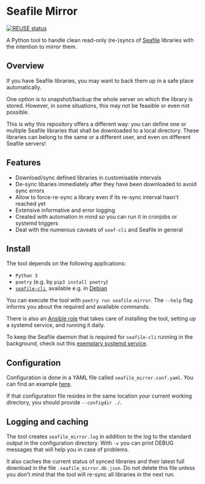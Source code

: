 <!--
SPDX-FileCopyrightText: 2023 Max Mehl <https://mehl.mx>

SPDX-License-Identifier: Apache-2.0
-->

# Seafile Mirror

[![REUSE status](https://api.reuse.software/badge/src.mehl.mx/mxmehl/seafile-mirror)](https://api.reuse.software/info/src.mehl.mx/mxmehl/seafile-mirror)

A Python tool to handle clean read-only (re-)syncs of
[Seafile](https://www.seafile.com) libraries with the intention to mirror them.

## Overview

If you have Seafile libraries, you may want to back them up in a safe place
automatically.

One option is to snapshot/backup the whole server on which the library is
stored. However, in some situations, this may not be feasible or even not
possible.

This is why this repository offers a different way: you can define one or
multiple Seafile libraries that shall be downloaded to a local directory. These
libraries can belong to the same or a different user, and even on different
Seafile servers!

## Features

* Download/sync defined libraries in customisable intervals
* De-sync libaries immediately after they have been downloaded to avoid sync
  errors
* Allow to force-re-sync a library even if its re-sync interval hasn't reached
  yet
* Extensive informative and error logging
* Created with automation in mind so you can run it in cronjobs or systemd
  triggers
* Deal with the numerous caveats of `seaf-cli` and Seafile in general


## Install

The tool depends on the following applications:
* `Python 3`
* `poetry` (e.g. by `pip3 install poetry`)
* [`seafile-cli`](https://help.seafile.com/syncing_client/linux-cli/), available
  e.g. in [Debian](https://packages.debian.org/bullseye/seafile-cli)

You can execute the tool with `poetry run seafile-mirror`. The `--help` flag
informs you about the required and available commands.

There is also an [Ansible
role](https://src.mehl.mx/mxmehl/seafile-mirror-ansible) that takes care of
installing the tool, setting up a systemd service, and running it daily.

To keep the Seafile daemon that is required for `seafile-cli` running in the
background, check out this [exemplary systemd
service](examples/seaf-daemon.service).

## Configuration

Configuration is done in a YAML file called `seafile_mirror.conf.yaml`. You can
find an example [here](examples/seafile_mirror.conf.yaml).

If that configuration file resides in the same location your current working
directory, you should provide `--configdir ./`.

## Logging and caching

The tool creates `seafile_mirror.log` in addition to the log to the standard
output in the configuration directory. With `-v` you can print DEBUG messages
that will help you in case of problems.

It also caches the current status of synced libraries and their latest full
download in the file `.seafile_mirror.db.json`. Do not delete this file unless
you don't mind that the tool will re-sync all libraries in the next run.
